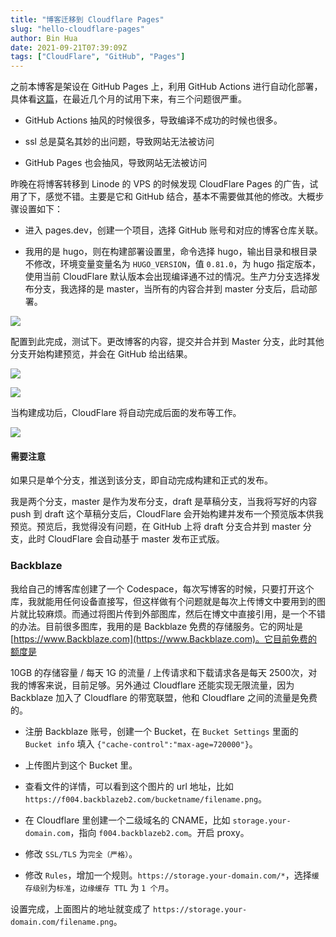 ```yaml
---
title: "博客迁移到 Cloudflare Pages"
slug: "hello-cloudflare-pages"
author: Bin Hua
date: 2021-09-21T07:39:09Z
tags: ["CloudFlare", "GitHub", "Pages"]
---
```


之前本博客是架设在 GitHub Pages 上，利用 GitHub Actions 进行自动化部署，具体看[这篇](https://tourcoder.com/github-actions-of-my-blog/)，在最近几个月的试用下来，有三个问题很严重。

- GitHub Actions 抽风的时候很多，导致编译不成功的时候也很多。

- ssl 总是莫名其妙的出问题，导致网站无法被访问

- GitHub Pages 也会抽风，导致网站无法被访问

昨晚在将博客转移到 Linode 的 VPS 的时候发现 CloudFlare Pages 的广告，试用了下，感觉不错。主要是它和 GitHub 结合，基本不需要做其他的修改。大概步骤设置如下：

- 进入 pages.dev，创建一个项目，选择 GitHub 账号和对应的博客仓库关联。

- 我用的是 hugo，则在构建部署设置里，命令选择 hugo，输出目录和根目录不修改，环境变量变量名为 `HUGO_VERSION`，值 `0.81.0`，为 hugo 指定版本，使用当前 CloudFlare 默认版本会出现编译通不过的情况。生产力分支选择发布分支，我选择的是 master，当所有的内容合并到 master 分支后，启动部署。

![](/imgs/hello-cloudflare-pages-001.png)

配置到此完成，测试下。更改博客的内容，提交并合并到 Master 分支，此时其他分支开始构建预览，并会在 GitHub 给出结果。

![](/imgs/hello-cloudflare-pages-002.png)

![](/imgs/hello-cloudflare-pages-003.png)

当构建成功后，CloudFlare 将自动完成后面的发布等工作。

![](/imgs/hello-cloudflare-pages-004.png)

#### 需要注意

如果只是单个分支，推送到该分支，即自动完成构建和正式的发布。

我是两个分支，master 是作为发布分支，draft 是草稿分支，当我将写好的内容 push 到 draft 这个草稿分支后，CloudFlare 会开始构建并发布一个预览版本供我预览。预览后，我觉得没有问题，在 GitHub 上将 draft 分支合并到 master 分支，此时 CloudFlare 会自动基于 master 发布正式版。

### Backblaze

我给自己的博客库创建了一个 Codespace，每次写博客的时候，只要打开这个库，我就能用任何设备直接写，但这样做有个问题就是每次上传博文中要用到的图片就比较麻烦。而通过将图片传到外部图库，然后在博文中直接引用，是一个不错的办法。目前很多图库，我用的是 Backblaze 免费的存储服务。它的网址是 [https://www.Backblaze.com](https://www.Backblaze.com)。它目前免费的额度是

10GB 的存储容量 / 每天 1G 的流量 / 上传请求和下载请求各是每天 2500次，对我的博客来说，目前足够。另外通过 Cloudflare 还能实现无限流量，因为 Backblaze 加入了 Cloudflare 的带宽联盟，他和 Cloudflare 之间的流量是免费的。

- 注册 Backblaze 账号，创建一个 Bucket，在 `Bucket Settings` 里面的 `Bucket info` 填入 `{"cache-control":"max-age=720000"}`。

- 上传图片到这个 Bucket 里。

- 查看文件的详情，可以看到这个图片的 url 地址，比如 `https://f004.backblazeb2.com/bucketname/filename.png`。

- 在 Cloudflare 里创建一个二级域名的 CNAME，比如 `storage.your-domain.com`，指向 `f004.backblazeb2.com`。开启 proxy。

- 修改 `SSL/TLS` 为`完全（严格）`。

- 修改 `Rules`，增加一个规则。`https://storage.your-domain.com/*`，选择`缓存级别`为`标准`，`边缘缓存 TTL` 为 `1 个月`。

设置完成，上面图片的地址就变成了 `https://storage.your-domain.com/filename.png`。